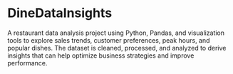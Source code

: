 # DineDataInsights
A restaurant data analysis project using Python, Pandas, and visualization tools to explore sales trends, customer preferences, peak hours, and popular dishes. The dataset is cleaned, processed, and analyzed to derive insights that can help optimize business strategies and improve performance.
